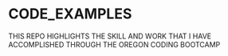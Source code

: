 # CODE_EXAMPLES
THIS REPO HIGHLIGHTS THE SKILL AND WORK THAT I HAVE ACCOMPLISHED THROUGH THE OREGON CODING BOOTCAMP
